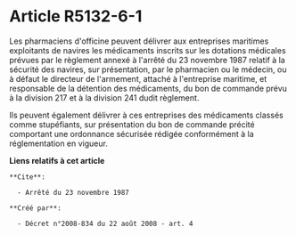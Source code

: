 # Article R5132-6-1

Les pharmaciens d'officine peuvent délivrer aux entreprises maritimes exploitants de navires les médicaments inscrits sur les
dotations médicales prévues par le règlement annexé à l'arrêté du 23 novembre 1987 relatif à la sécurité des navires, sur
présentation, par le pharmacien ou le médecin, ou à défaut le directeur de l'armement, attaché à l'entreprise maritime, et
responsable de la détention des médicaments, du bon de commande prévu à la division 217 et à la division 241 dudit
règlement. 

Ils peuvent également délivrer à ces entreprises des médicaments classés comme stupéfiants, sur présentation du bon de
commande précité comportant une ordonnance sécurisée rédigée conformément à la réglementation en vigueur.

**Liens relatifs à cet article**

	**Cite**:

	  - Arrêté du 23 novembre 1987

	**Créé par**:

	  - Décret n°2008-834 du 22 août 2008 - art. 4
